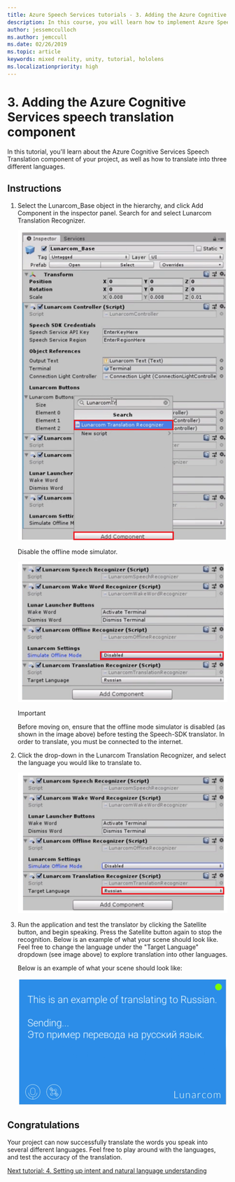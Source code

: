 ```yaml
---
title: Azure Speech Services tutorials - 3. Adding the Azure Cognitive Services speech translation component
description: In this course, you will learn how to implement Azure Speech SDK within a mixed reality application.
author: jessemcculloch
ms.author: jemccull
ms.date: 02/26/2019
ms.topic: article
keywords: mixed reality, unity, tutorial, hololens
ms.localizationpriority: high
---
```


# 3. Adding the Azure Cognitive Services speech translation component

In this tutorial, you'll learn about the Azure Cognitive Services Speech Translation component of your project, as well as how to translate into three different languages.

## Instructions

1. Select the Lunarcom_Base object in the hierarchy, and click Add Component in the inspector panel. Search for and select Lunarcom Translation Recognizer.

    ![Module4Chapter3step1im](images/module4chapter3step1im.PNG)

    Disable the offline mode simulator.

    ![Module4Chapter3noteim](images/module4chapter3noteim.PNG)

    >[!IMPORTANT]
    >Before moving on, ensure that the offline mode simulator is disabled (as shown in the image above) before testing the Speech-SDK translator. In order to translate, you must be connected to the internet.

2. Click the drop-down in the Lunarcom Translation Recognizer, and select the language you would like to translate to.

    ![Module4Chapter3step2im](images/module4chapter3step2im.PNG)

3. Run the application and test the translator by clicking the Satellite button, and begin speaking. Press the Satellite button again to stop the recognition. Below is an example of what your scene should look like. Feel free to change the language under the "Target Language" dropdown (see image above) to explore translation into other languages.

    Below is an example of what your scene should look like:

    ![Module4Chapter3exampleim](images/module4chapter3exampleim.PNG)

## Congratulations

Your project can now successfully translate the words you speak into several different languages. Feel free to play around with the languages, and test the accuracy of the translation.

[Next tutorial: 4. Setting up intent and natural language understanding](mrlearning-speechSDK-ch4.md)
